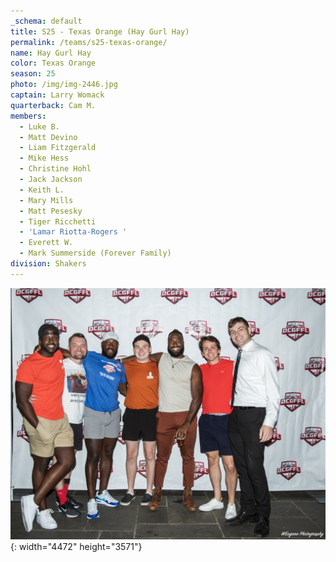 ```yaml
---
_schema: default
title: S25 - Texas Orange (Hay Gurl Hay)
permalink: /teams/s25-texas-orange/
name: Hay Gurl Hay
color: Texas Orange
season: 25
photo: /img/img-2446.jpg
captain: Larry Womack
quarterback: Cam M.
members:
  - Luke B.
  - Matt Devino
  - Liam Fitzgerald
  - Mike Hess
  - Christine Hohl
  - Jack Jackson
  - Keith L.
  - Mary Mills
  - Matt Pesesky
  - Tiger Ricchetti
  - 'Lamar Riotta-Rogers '
  - Everett W.
  - Mark Summerside (Forever Family)
division: Shakers
---
```

![](/img/img-2446.jpg){: width="4472" height="3571"}